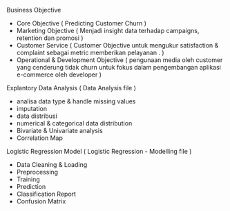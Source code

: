 Business Objective
- Core Objective ( Predicting Customer Churn )
- Marketing Objective ( Menjadi insight data terhadap campaigns, retention dan promosi )
- Customer Service ( Customer Objective untuk mengukur satisfaction & complaint sebagai metric memberikan pelayanan . )
- Operational & Development Objective ( pengunaan media oleh customer yang cenderung tidak churn untuk fokus dalam pengembangan aplikasi e-commerce oleh developer )
  
Explantory Data Analysis ( Data Analysis file )
- analisa data type & handle missing values
- imputation
- data distribusi
- numerical & categorical data distribution
- Bivariate & Univariate analysis
- Correlation Map


Logistic Regression Model ( Logistic Regression - Modelling file )
- Data Cleaning & Loading
- Preprocessing
- Training
- Prediction
- Classification Report
- Confusion Matrix
